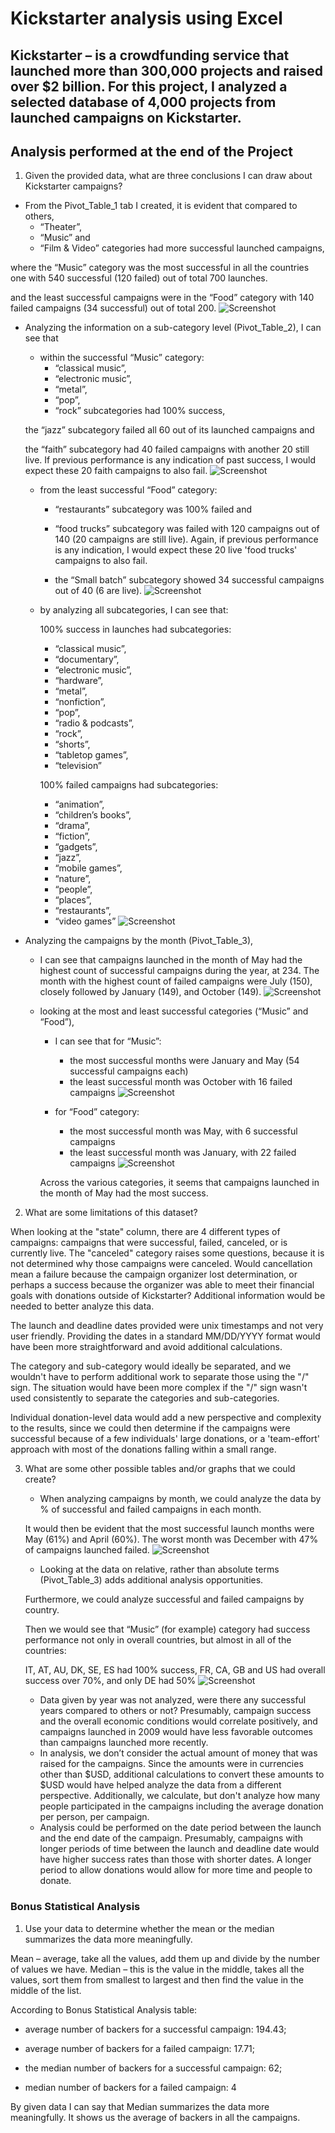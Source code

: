 # Kickstarter analysis using Excel

Kickstarter – is a crowdfunding service that launched more than 300,000 projects and raised over $2 billion.
For this project, I analyzed a selected database of 4,000 projects from launched campaigns on Kickstarter.
---

## Analysis performed at the end of the Project

1.	Given the provided data, what are three conclusions I can draw about Kickstarter campaigns?
* From the Pivot_Table_1 tab I created, it is evident that compared to others,
    - “Theater”,
    - “Music” and
    - “Film & Video” 
categories had more successful launched campaigns,

where the “Music” category was the most successful in all the countries one with 540 successful (120 failed) out of total 700 launches.

and the least successful campaigns were in the “Food” category with 140 failed campaigns (34 successful) out of total 200.
![Screenshot](image/Picture1.png)

* Analyzing the information on a sub-category level (Pivot_Table_2), I can see that 

    -	within the successful “Music” category:
        + “classical music”, 
        + “electronic music”, 
        + “metal”, 
        + “pop”, 
        + “rock” subcategories had 100% success, 
    
    the “jazz” subcategory failed all 60 out of its launched campaigns and 

    the “faith” subcategory had 40 failed campaigns with another 20 still live. If previous performance is any indication of past success, I would expect these 20 faith campaigns to also fail.
    ![Screenshot](image/Picture2.png)


    - from the least successful “Food” category:

        + “restaurants” subcategory was 100% failed and 

        + “food trucks” subcategory was failed with 120 campaigns out of 140 (20 campaigns are still live). Again, if previous performance is any indication, I would expect these 20 live 'food trucks' campaigns to also fail. 

        + the “Small batch” subcategory showed 34 successful campaigns out of 40 (6 are live).
        ![Screenshot](image/Picture3.png)

    -	by analyzing all subcategories, I can see that:
        
        100% success in launches had subcategories: 
        + “classical music”,
        + “documentary”, 
        + “electronic music”, 
        + “hardware”, 
        + “metal”, 
        + “nonfiction”, 
        + “pop”, 
        + “radio & podcasts”, 
        + “rock”, 
        + “shorts”, 
        + “tabletop games”, 
        + “television”

        100% failed campaigns had subcategories:
        + “animation”, 
        + “children’s books”, 
        + “drama”, 
        + “fiction”, 
        + “gadgets”, 
        + “jazz”, 
        + “mobile games”, 
        + “nature”, 
        + “people”, 
        + “places”, 
        + “restaurants”, 
        + “video games” 
        ![Screenshot](image/Picture4.png)

* Analyzing the campaigns by the month (Pivot_Table_3),
    -   I can see that campaigns launched in the month of May had the highest count of successful campaigns during the year, at 234. The month with the highest count of failed campaigns were July (150), closely followed by January (149), and October (149).
    ![Screenshot](image/Picture5.png)

    -   looking at the most and least successful categories (“Music” and “Food”),
        + I can see that for “Music”:
            + the most successful months were January and May (54 successful campaigns each)
            + the least successful month was October with 16 failed campaigns
            ![Screenshot](image/Picture6.png)

        + for “Food” category:
            + the most successful month was May, with 6 successful campaigns
            + the least successful month was January, with 22 failed campaigns
            ![Screenshot](image/Picture7.png)
            
        Across the various categories, it seems that campaigns launched in the month of May had the most success. 

2. What are some limitations of this dataset?

When looking at the "state" column, there are 4 different types of campaigns: campaigns that were successful, failed, canceled, or is currently live. The "canceled" category raises some questions, because it is not determined why those campaigns were canceled. Would cancellation mean a failure because the campaign organizer lost determination, or perhaps a success because the organizer was able to meet their financial goals with donations outside of Kickstarter? Additional information would be needed to better analyze this data.

The launch and deadline dates provided were unix timestamps and not very user friendly. Providing the dates in a standard MM/DD/YYYY format would have been more straightforward and avoid additional calculations. 

The category and sub-category would ideally be separated, and we wouldn't have to perform additional work to separate those using the "/" sign. The situation would have been more complex if the "/" sign wasn't used consistently to separate the categories and sub-categories. 

Individual donation-level data would add a new perspective and complexity to the results, since we could then determine if the campaigns were successful because of a few individuals' large donations, or a 'team-effort' approach with most of the donations falling within a small range.

3. What are some other possible tables and/or graphs that we could create?

    * When analyzing campaigns by month, we could analyze the data by % of successful and failed campaigns in each month. 
    
    It would then be evident that the most successful launch months were May (61%) and April (60%). The worst month was December with 47% of campaigns launched failed.
    ![Screenshot](image/Picture8.png)

    * Looking at the data on relative, rather than absolute terms (Pivot_Table_3) adds additional analysis opportunities.
    
    Furthermore, we could analyze successful and failed campaigns by country.
    
    Then we would see that “Music” (for example) category had success performance not only in overall countries, but almost in all of the countries:
    
    IT, AT, AU, DK, SE, ES had 100% success,
    FR, CA, GB and US had overall success over 70%,
    and only DE had 50%
    ![Screenshot](image/Picture9.png)

    * Data given by year was not analyzed, were there any successful years compared to others or not? Presumably, campaign success and the overall economic conditions would correlate positively, and campaigns launched in 2009 would have less favorable outcomes than campaigns launched more recently. 
    * In analysis, we don’t consider the actual amount of money that was raised for the campaigns. Since the amounts were in currencies other than $USD, additional calculations to convert these amounts to $USD would have helped analyze the data from a different perspective. Additionally, we calculate, but don't analyze how many people participated in the campaigns including the average donation per person, per campaign. 
    * Analysis could be performed on the date period between the launch and the end date of the campaign. Presumably, campaigns with longer periods of time between the launch and deadline date would have higher success rates than those with shorter dates. A longer period to allow donations would allow for more time and people to donate.

### Bonus Statistical Analysis
1.	Use your data to determine whether the mean or the median summarizes the data more meaningfully.

Mean – average, take all the values, add them up and divide by the number of values we have.
Median – this is the value in the middle, takes all the values, sort them from smallest to largest and then find the value in the middle of the list.

According to Bonus Statistical Analysis table:
* average number of backers for a successful campaign: 194.43;
* average number of backers for a failed campaign: 17.71;

* the median number of backers for a successful campaign: 62;
* median number of backers for a failed campaign: 4

By given data I can say that Median summarizes the data more meaningfully. It shows us the average of backers in all the campaigns.










    



        




    



